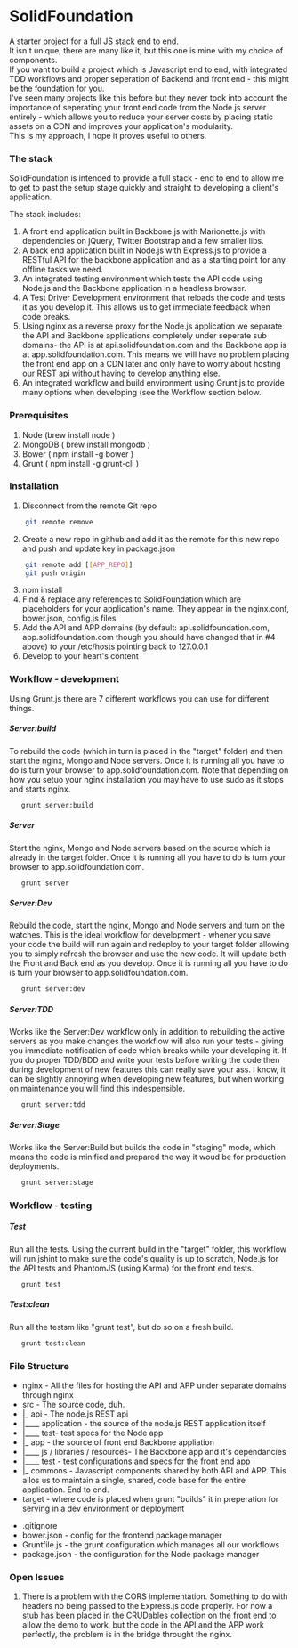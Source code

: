 SolidFoundation
===============

A starter project for a full JS stack end to end.<br/>
It isn't unique, there are many like it, but this one is mine with my choice of components.<br/>
If you want to build a project which is Javascript end to end, with integrated TDD workflows and proper seperation of Backend and front end - this might be the foundation for you.<br/>
I've seen many projects like this before but they never took into account the importance of seperating your front end code from the Node.js server entirely - which allows you to reduce your server costs by placing static assets on a CDN and improves your application's modularity.<br/>
This is my approach, I hope it proves useful to others.

### The stack
SolidFoundation is intended to provide a full stack - end to end to allow me to get to past the setup stage quickly and straight to developing a client's application.

The stack includes:
1. A front end application built in Backbone.js with Marionette.js with dependencies on jQuery, Twitter Bootstrap and a few smaller libs.
2. A back end application built in Node.js with Express.js to provide a RESTful API for the backbone application and as a starting point for any offline tasks we need.
3. An integrated testing environment which tests the API code using Node.js and the Backbone application in a headless browser.
4. A Test Driver Development environment that reloads the code and tests it as you develop it. This allows us to get immediate feedback when code breaks.
5. Using nginx as a reverse proxy for the Node.js application we separate the API and Backbone applications completely under seperate sub domains- the API is at api.solidfoundation.com and the Backbone app is at app.solidfoundation.com. This means we will have no problem placing the front end app on a CDN later and only have to worry about hosting our REST api without having to develop anything else.
6. An integrated workflow and build environment using Grunt.js to provide many options when developing (see the Workflow section below.

### Prerequisites
1. Node (brew install node )
2. MongoDB ( brew install mongodb )
3. Bower ( npm install -g bower )
4. Grunt ( npm install -g grunt-cli )

### Installation

1. Disconnect from the remote Git repo
```bash
    git remote remove
```
2. Create a new repo in github and add it as the remote for this new repo and push and update key in package.json
```bash
    git remote add [[APP_REPO]]
    git push origin
```
3. npm install
4. Find & replace any references to SolidFoundation which are placeholders for your application's name. They appear in the nginx.conf, bower.json, config.js files
5. Add the API and APP domains (by default: api.solidfoundation.com, app.solidfoundation.com though you should have changed that in #4 above) to your /etc/hosts pointing back to 127.0.0.1
6. Develop to your heart's content

### Workflow - development

Using Grunt.js there are 7 different workflows you can use for different things.

##### Server:build
To rebuild the code (which in turn is placed in the "target" folder) and then start the nginx, Mongo and Node servers.
Once it is running all you have to do is turn your browser to app.solidfoundation.com.
Note that depending on how you setuo your nginx installation you may have to use sudo as it stops and starts nginx.
```bash
   grunt server:build
```

##### Server
Start the nginx, Mongo and Node servers based on the source which is already in the target folder.
Once it is running all you have to do is turn your browser to app.solidfoundation.com.
```bash
   grunt server
```

##### Server:Dev
Rebuild the code, start the nginx, Mongo and Node servers and turn on the watches.
This is the ideal workflow for development - whener you save your code the build will run again and redeploy to your target folder allowing you to simply refresh the browser and use the new code.
It will update both the Front and Back end as you develop.
Once it is running all you have to do is turn your browser to app.solidfoundation.com.
```bash
   grunt server:dev
```

##### Server:TDD
Works like the Server:Dev workflow only in addition to rebuilding the active servers as you make changes the workflow will also run your tests - giving you immediate notification of code which breaks while your developing it.
If you do proper TDD/BDD and write your tests before writing the code then during development of new features this can really save your ass.
I know, it can be slightly annoying when developing new features, but when working on maintenance you will find this indespensible.
```bash
   grunt server:tdd
```

##### Server:Stage
Works like the Server:Build but builds the code in "staging" mode, which means the code is minified and prepared the way it woud be for production deployments.
```bash
   grunt server:stage
```

### Workflow - testing

##### Test
Run all the tests.
Using the current build in the "target" folder, this workflow will run jshint to make sure the code's quality is up to scratch, Node.js for the API tests and PhantomJS (using Karma) for the front end tests.
```bash
   grunt test
```

##### Test:clean
Run all the testsm like "grunt test", but do so on a fresh build.
```bash
   grunt test:clean
```

### File Structure

+ nginx - All the files for hosting the API and APP under separate domains through nginx
+ src - The source code, duh.
+  |_ api - The node.js REST api
+  |____ application - the source of the node.js REST application itself
+  |____ test- test specs for the Node app
+  |_ app - the source of front end Backbone appliation
+  |____ js / libraries / resources- The Backbone app and it's dependancies
+  |____ test - test configurations and specs for the front end app
+  |_ commons - Javascript components shared by both API and APP. This allos us to maintain a single, shared, code base for the entire application. End to end.
+ target - where code is placed when grunt "builds" it in preperation for serving in a dev environment or deployment
- .gitignore
- bower.json - config for the frontend package manager
- Gruntfile.js - the grunt configuration which manages all our workflows
- package.json - the configuration for the Node package manager


### Open Issues
1. There is a problem with the CORS implementation. Something to do with headers no being passed to the Express.js code properly.
For now a stub has been placed in the CRUDables collection on the front end to allow the demo to work, but the code in the API and the APP work perfectly, the problem is in the bridge throught the nginx.

